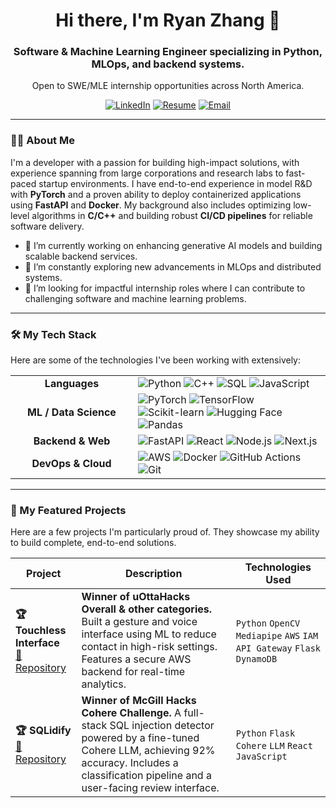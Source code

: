<div align="center">
  <!-- <img src="https://raw.githubusercontent.com/rytuph/rytuph/main/assets/header.png" alt="Ryan Zhang - Software & Machine Learning Engineer" width="800"/>-->
  <h1>Hi there, I'm Ryan Zhang 👋</h1>
  <h3>Software & Machine Learning Engineer specializing in Python, MLOps, and backend systems.</h3>
  <p>Open to SWE/MLE internship opportunities across North America.</p>
  
  <p align="center">
  <a href="https://linkedin.com/in/ryanzhang-link" target="_blank"><img src="https://img.shields.io/badge/LinkedIn-0077B5?style=for-the-badge&logo=linkedin&logoColor=white" alt="LinkedIn"></a>
  <!-- 👇 ADD THIS NEW LINE 👇 -->
  <a href="https://raw.githack.com/rytuph/rytuph/main/Ryan_Zhang_Resume.pdf" target="_blank" rel="noopener noreferrer"><img src="https://img.shields.io/badge/Resume-4A4A4A?style=for-the-badge&logo=read-the-docs&logoColor=white" alt="Resume"></a>
  <a href="mailto:cs.ryanzhang@gmail.com"><img src="https://img.shields.io/badge/Gmail-D14836?style=for-the-badge&logo=gmail&logoColor=white" alt="Email"></a>
</p>
</div>

---

### 👨‍💻 About Me

I'm a developer with a passion for building high-impact solutions, with experience spanning from large corporations and research labs to fast-paced startup environments. I have end-to-end experience in model R&D with **PyTorch** and a proven ability to deploy containerized applications using **FastAPI** and **Docker**. My background also includes optimizing low-level algorithms in **C/C++** and building robust **CI/CD pipelines** for reliable software delivery.

- 🔭 I’m currently working on enhancing generative AI models and building scalable backend services.
- 🌱 I’m constantly exploring new advancements in MLOps and distributed systems.
- 🤔 I’m looking for impactful internship roles where I can contribute to challenging software and machine learning problems.

---

### 🛠️ My Tech Stack

Here are some of the technologies I've been working with extensively:

<table>
  <tr>
    <td align="center" width="180"><strong>Languages</strong></td>
    <td>
      <img src="https://img.shields.io/badge/Python-3776AB?style=for-the-badge&logo=python&logoColor=white" alt="Python"/>
      <img src="https://img.shields.io/badge/C%2B%2B-00599C?style=for-the-badge&logo=c%2B%2B&logoColor=white" alt="C++"/>
      <img src="https://img.shields.io/badge/SQL-4479A1?style=for-the-badge&logo=postgresql&logoColor=white" alt="SQL"/>
      <img src="https://img.shields.io/badge/JavaScript-F7DF1E?style=for-the-badge&logo=javascript&logoColor=black" alt="JavaScript"/>
    </td>
  </tr>
  <tr>
    <td align="center"><strong>ML / Data Science</strong></td>
    <td>
      <img src="https://img.shields.io/badge/PyTorch-EE4C2C?style=for-the-badge&logo=pytorch&logoColor=white" alt="PyTorch"/>
      <img src="https://img.shields.io/badge/TensorFlow-FF6F00?style=for-the-badge&logo=tensorflow&logoColor=white" alt="TensorFlow"/>
      <img src="https://img.shields.io/badge/scikit--learn-F7931E?style=for-the-badge&logo=scikit-learn&logoColor=white" alt="Scikit-learn"/>
      <img src="https://img.shields.io/badge/Hugging%20Face-FFD21E?style=for-the-badge&logo=huggingface&logoColor=black" alt="Hugging Face"/>
      <img src="https://img.shields.io/badge/Pandas-150458?style=for-the-badge&logo=pandas&logoColor=white" alt="Pandas"/>
    </td>
  </tr>
  <tr>
    <td align="center"><strong>Backend & Web</strong></td>
    <td>
      <img src="https://img.shields.io/badge/FastAPI-009688?style=for-the-badge&logo=fastapi&logoColor=white" alt="FastAPI"/>
      <img src="https://img.shields.io/badge/React-20232A?style=for-the-badge&logo=react&logoColor=61DAFB" alt="React"/>
      <img src="https://img.shields.io/badge/Node.js-339933?style=for-the-badge&logo=node.js&logoColor=white" alt="Node.js"/>
      <img src="https://img.shields.io/badge/Next.js-000000?style=for-the-badge&logo=next.js&logoColor=white" alt="Next.js"/>
    </td>
  </tr>
  <tr>
    <td align="center"><strong>DevOps & Cloud</strong></td>
    <td>
      <img src="https://img.shields.io/badge/Amazon%20AWS-232F3E?style=for-the-badge&logo=amazon-aws&logoColor=white" alt="AWS"/>
      <img src="https://img.shields.io/badge/Docker-2496ED?style=for-the-badge&logo=docker&logoColor=white" alt="Docker"/>
      <img src="https://img.shields.io/badge/GitHub%20Actions-2088FF?style=for-the-badge&logo=github-actions&logoColor=white" alt="GitHub Actions"/>
      <img src="https://img.shields.io/badge/Git-F05032?style=for-the-badge&logo=git&logoColor=white" alt="Git"/>
    </td>
  </tr>
</table>

---

### 🚀 My Featured Projects

Here are a few projects I'm particularly proud of. They showcase my ability to build complete, end-to-end solutions.

| Project                                      | Description                                                                                                                                  | Technologies Used                                             |
| -------------------------------------------- | -------------------------------------------------------------------------------------------------------------------------------------------- | ------------------------------------------------------------- |
| **🏆 Touchless Interface**<br/>[🔗 Repository][1] | **Winner of uOttaHacks Overall & other categories.** Built a gesture and voice interface using ML to reduce contact in high-risk settings. Features a secure AWS backend for real-time analytics. | `Python` `OpenCV` `Mediapipe` `AWS` `IAM` `API Gateway` `Flask` `DynamoDB` |
| **🏆 SQLidify**<br/>[🔗 Repository][2]         | **Winner of McGill Hacks Cohere Challenge.** A full-stack SQL injection detector powered by a fine-tuned Cohere LLM, achieving 92% accuracy. Includes a classification pipeline and a user-facing review interface. | `Python` `Flask` `Cohere` `LLM` `React` `JavaScript`        |

<!-- 
IMPORTANT: Add the links to your project repositories here. 
For example: [1]: https://github.com/rytuph/touchless-repo
-->
[1]: https://devpost.com/software/touchless-g72ten
[2]: https://devpost.com/software/sqlidify-10i4zl

<!-- 
---

### 📊 My GitHub Stats

<div align="center">
  <img src="https://github-readme-stats.vercel.app/api?username=rytuph&show_icons=true&theme=tokyonight&include_all_commits=true&count_private=true" alt="rytuph's GitHub Stats"/>
  <br/>
  <img src="https://github-readme-stats.vercel.app/api/top-langs/?username=rytuph&layout=compact&langs_count=8&theme=tokyonight" alt="rytuph's Top Languages"/>
</div>

---
-->
